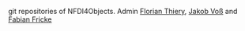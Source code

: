git repositories of NFDI4Objects. Admin [Florian Thiery](https://github.com/florianthiery),  [Jakob Voß](https://github.com/nichtich) and [Fabian Fricke](https://github.com/FFricke)
